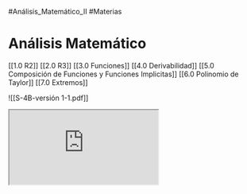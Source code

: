 #Análisis_Matemático_II 
#Materias
# Análisis Matemático
[[1.0 R2]]
[[2.0 R3]]
[[3.0 Funciones]]
[[4.0 Derivabilidad]]
[[5.0 Composición de Funciones y Funciones Implicitas]]
[[6.0 Polinomio de Taylor]]
[[7.0 Extremos]]

![[S-4B-versión 1-1.pdf]]

<iframe src="https://youtu.be/NnTvZWp5Q7o"></iframe>
